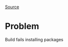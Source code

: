 [Source](https://forums.docker.com/t/issues-with-docker-build-unable-to-install-packages-on-alpine-3-19/144425)

# Problem 
Build fails installing packages